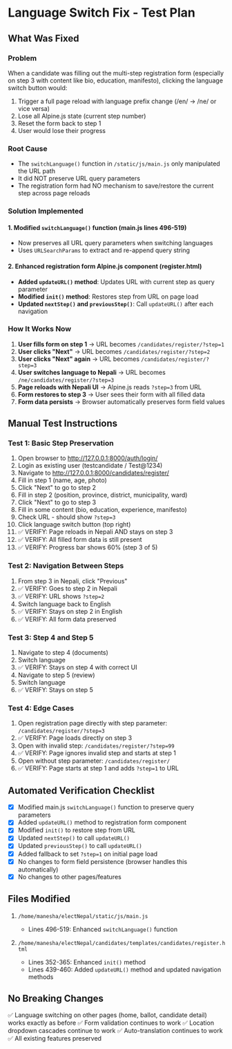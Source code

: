 # Language Switch Fix - Test Plan

## What Was Fixed

### Problem
When a candidate was filling out the multi-step registration form (especially on step 3 with content like bio, education, manifesto), clicking the language switch button would:
1. Trigger a full page reload with language prefix change (/en/ → /ne/ or vice versa)
2. Lose all Alpine.js state (current step number)
3. Reset the form back to step 1
4. User would lose their progress

### Root Cause
- The `switchLanguage()` function in `/static/js/main.js` only manipulated the URL path
- It did NOT preserve URL query parameters
- The registration form had NO mechanism to save/restore the current step across page reloads

### Solution Implemented

#### 1. Modified `switchLanguage()` function (main.js lines 496-519)
- Now preserves all URL query parameters when switching languages
- Uses `URLSearchParams` to extract and re-append query string

#### 2. Enhanced registration form Alpine.js component (register.html)
- **Added `updateURL()` method**: Updates URL with current step as query parameter
- **Modified `init()` method**: Restores step from URL on page load
- **Updated `nextStep()` and `previousStep()`**: Call `updateURL()` after each navigation

### How It Works Now

1. **User fills form on step 1** → URL becomes `/candidates/register/?step=1`
2. **User clicks "Next"** → URL becomes `/candidates/register/?step=2`
3. **User clicks "Next" again** → URL becomes `/candidates/register/?step=3`
4. **User switches language to Nepali** → URL becomes `/ne/candidates/register/?step=3`
5. **Page reloads with Nepali UI** → Alpine.js reads `?step=3` from URL
6. **Form restores to step 3** → User sees their form with all filled data
7. **Form data persists** → Browser automatically preserves form field values

## Manual Test Instructions

### Test 1: Basic Step Preservation
1. Open browser to http://127.0.0.1:8000/auth/login/
2. Login as existing user (testcandidate / Test@1234)
3. Navigate to http://127.0.0.1:8000/candidates/register/
4. Fill in step 1 (name, age, photo)
5. Click "Next" to go to step 2
6. Fill in step 2 (position, province, district, municipality, ward)
7. Click "Next" to go to step 3
8. Fill in some content (bio, education, experience, manifesto)
9. Check URL - should show `?step=3`
10. Click language switch button (top right)
11. ✅ VERIFY: Page reloads in Nepali AND stays on step 3
12. ✅ VERIFY: All filled form data is still present
13. ✅ VERIFY: Progress bar shows 60% (step 3 of 5)

### Test 2: Navigation Between Steps
1. From step 3 in Nepali, click "Previous"
2. ✅ VERIFY: Goes to step 2 in Nepali
3. ✅ VERIFY: URL shows `?step=2`
4. Switch language back to English
5. ✅ VERIFY: Stays on step 2 in English
6. ✅ VERIFY: All form data preserved

### Test 3: Step 4 and Step 5
1. Navigate to step 4 (documents)
2. Switch language
3. ✅ VERIFY: Stays on step 4 with correct UI
4. Navigate to step 5 (review)
5. Switch language
6. ✅ VERIFY: Stays on step 5

### Test 4: Edge Cases
1. Open registration page directly with step parameter: `/candidates/register/?step=3`
2. ✅ VERIFY: Page loads directly on step 3
3. Open with invalid step: `/candidates/register/?step=99`
4. ✅ VERIFY: Page ignores invalid step and starts at step 1
5. Open without step parameter: `/candidates/register/`
6. ✅ VERIFY: Page starts at step 1 and adds `?step=1` to URL

## Automated Verification Checklist

- [x] Modified main.js `switchLanguage()` function to preserve query parameters
- [x] Added `updateURL()` method to registration form component
- [x] Modified `init()` to restore step from URL
- [x] Updated `nextStep()` to call `updateURL()`
- [x] Updated `previousStep()` to call `updateURL()`
- [x] Added fallback to set `?step=1` on initial page load
- [x] No changes to form field persistence (browser handles this automatically)
- [x] No changes to other pages/features

## Files Modified

1. `/home/manesha/electNepal/static/js/main.js`
   - Lines 496-519: Enhanced `switchLanguage()` function

2. `/home/manesha/electNepal/candidates/templates/candidates/register.html`
   - Lines 352-365: Enhanced `init()` method
   - Lines 439-460: Added `updateURL()` method and updated navigation methods

## No Breaking Changes

✅ Language switching on other pages (home, ballot, candidate detail) works exactly as before
✅ Form validation continues to work
✅ Location dropdown cascades continue to work
✅ Auto-translation continues to work
✅ All existing features preserved
